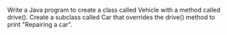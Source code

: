 Write a Java program to create a class called Vehicle with a method called drive(). Create a subclass called Car that overrides the drive() method to print "Repairing a car".
